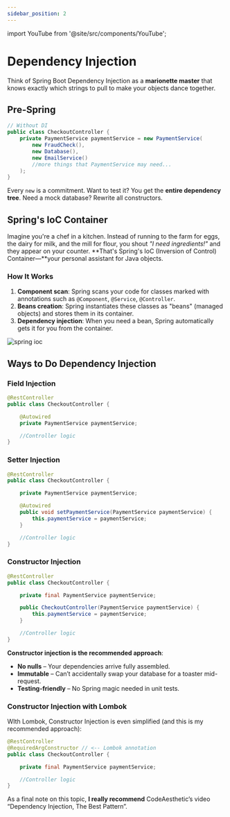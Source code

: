 ```yaml
---
sidebar_position: 2
---
```


import YouTube from '@site/src/components/YouTube';

# Dependency Injection

Think of Spring Boot Dependency Injection as a **marionette master** that knows exactly which strings to pull to make your objects dance together.

## Pre-Spring

```java
// Without DI
public class CheckoutController {
    private PaymentService paymentService = new PaymentService(
        new FraudCheck(),
        new Database(),
        new EmailService()
        //more things that PaymentService may need...
    );
}
```

Every `new` is a commitment. Want to test it? You get the **entire dependency tree**. Need a mock database? Rewrite all constructors.

## Spring's IoC Container

Imagine you're a chef in a kitchen. Instead of running to the farm for eggs, the dairy for milk, and the mill for flour, you shout _"I need ingredients!"_ and they appear on your counter. **That's Spring's IoC (Inversion of Control) Container—**your personal assistant for Java objects.

### How It Works

1. **Component scan**: Spring scans your code for classes marked with annotations such as `@Component`, `@Service`, `@Controller`.
2. **Beans creation**: Spring instantiates these classes as "beans" (managed objects) and stores them in its container.
3. **Dependency injection**: When you need a bean, Spring automatically gets it for you from the container.

<div>
  <img src={require('@site/static/img/spring-boot-in-a-nutshell/spring-ioc.png').default} alt="spring ioc" />
</div>

## Ways to Do Dependency Injection

### Field Injection

```java
@RestController
public class CheckoutController {

    @Autowired
    private PaymentService paymentService;

    //Controller logic
}
```

### Setter Injection

```java
@RestController
public class CheckoutController {

    private PaymentService paymentService;

    @Autowired
    public void setPaymentService(PaymentService paymentService) {
        this.paymentService = paymentService;
    }

    //Controller logic
}
```

### Constructor Injection

```java
@RestController
public class CheckoutController {

    private final PaymentService paymentService;

    public CheckoutController(PaymentService paymentService) {
        this.paymentService = paymentService;
    }

    //Controller logic
}
```

**Constructor injection is the recommended approach**:

* **No nulls** – Your dependencies arrive fully assembled.
* **Immutable** – Can’t accidentally swap your database for a toaster mid-request.
* **Testing-friendly** – No Spring magic needed in unit tests.

### Constructor Injection with Lombok

WIth Lombok, Constructor Injection is even simplified (and this is my recommended approach):

```java
@RestController
@RequiredArgConstructor // <-- Lombok annotation
public class CheckoutController {

    private final PaymentService paymentService;

    //Controller logic
}
```

As a final note on this topic, **I really recommend** CodeAesthetic’s video “Dependency Injection, The Best Pattern”.

<YouTube id="J1f5b4vcxCQ" />